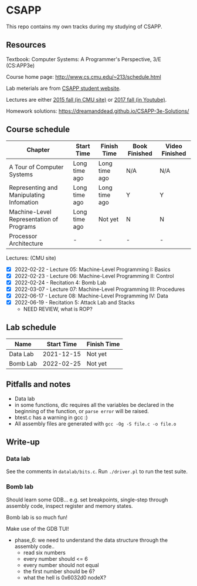 # CSAPP
This repo contains my own tracks during my studying of CSAPP.

## Resources
Textbook: Computer Systems: A Programmer's Perspective, 3/E (CS:APP3e)

Course home page: http://www.cs.cmu.edu/~213/schedule.html

Lab meterials are from [CSAPP student website](http://csapp.cs.cmu.edu/3e/labs.html).

Lectures are either [2015 fall (in CMU site)](https://scs.hosted.panopto.com/Panopto/Pages/Sessions/List.aspx#folderID=%22b96d90ae-9871-4fae-91e2-b1627b43e25e%22&sortColumn=1&sortAscending=true) or [2017 fall (in Youtube)](http://www.cs.cmu.edu/afs/cs/academic/class/15213-f17/www/schedule.html).

Homework solutions: https://dreamanddead.github.io/CSAPP-3e-Solutions/

## Course schedule
| Chapter | Start Time | Finish Time | Book Finished | Video Finished |
| -------- | -------- | -------------- | ----------- | -------------- |
| A Tour of Computer Systems | Long time ago | Long time ago | N/A | N/A |
| Representing and Manipulating Infomation | Long time ago | Long time ago | Y | Y |
| Machine-Level Representation of Programs | Long time ago | Not yet | N | N |
| Processor Architecture | - | - | - | - |

Lectures: (CMU site)
- [x] 2022-02-22 - Lecture 05: Machine-Level Programming I: Basics
- [x] 2022-02-23 - Lecture 06: Machine-Level Programming II: Control
- [x] 2022-02-24 - Recitation 4: Bomb Lab
- [x] 2022-03-07 - Lecture 07: Machine-Level Programming III: Procedures
- [x] 2022-06-17 - Lecture 08: Machine-Level Programming IV: Data
- [x] 2022-06-19 - Recitation 5: Attack Lab and Stacks
    - NEED REVIEW, what is ROP?

## Lab schedule
| Name | Start Time | Finish Time |
| ---- | ---------- | ----------- |
| Data Lab | 2021-12-15 | Not yet |
| Bomb Lab | 2022-02-25 | Not yet |

## Pitfalls and notes
- Data lab
- in some functions, dlc requires all the variables be declared in the beginning of the function, or `parse error` will be raised.
- btest.c has a warning in gcc :)
- All assembly files are generated with `gcc -Og -S file.c -o file.o`

## Write-up
### Data lab
See the comments in `datalab/bits.c`.
Run `./driver.pl` to run the test suite.

### Bomb lab
Should learn some GDB...
e.g. set breakpoints, single-step through assembly code, inspect register and memory states.

Bomb lab is so much fun!

Make use of the GDB TUI!

- phase_6: we need to understand the data structure through the assembly code..
    - read six numbers
    - every number should <= 6
    - every number should not equal
    - the first number should be 6?
    - what the hell is 0x6032d0 nodeX?
